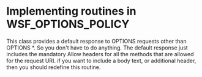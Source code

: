 # Implementing routines in WSF_OPTIONS_POLICY

This class provides a default response to OPTIONS requests other than OPTIONS *. So you don't have to do anything. The default response just includes the mandatory Allow headers for all the methods that are allowed for the request URI. if you want to include a body text, or additional header, then you should redefine this routine.